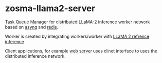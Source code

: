# zosma-llama2-server
Task Queue Manager for distributed LLaMA-2 inference worker network based on [asynq](https://github.com/hibiken/asynq) and [redis](https://github.com/redis/redis).

Worker is created by integrating workers/worker with [LLaMA 2 refrence inference](https://github.com/rampenke/zosma-llama2-worker)

Client applications, for example [web server](./clients/webserver/server.go) uses clinet interface to uses the distributed inference network.

